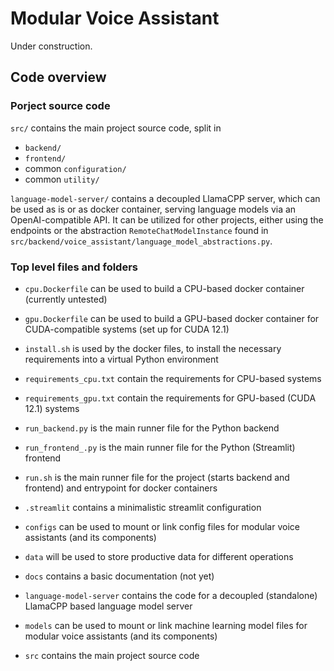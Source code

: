 # Modular Voice Assistant
Under construction.

## Code overview
### Porject source code
`src/` contains the main project source code, split in
- `backend/`
- `frontend/`
- common `configuration/`
- common `utility/` 

`language-model-server/` contains a decoupled LlamaCPP server, which can be used as is or as docker container, serving language models via an OpenAI-compatible API. It can be utilized for other projects, either using the endpoints or the abstraction `RemoteChatModelInstance` found in `src/backend/voice_assistant/language_model_abstractions.py`.

### Top level files and folders
- `cpu.Dockerfile` can be used to build a CPU-based docker container (currently untested)
- `gpu.Dockerfile` can be used to build a GPU-based docker container for CUDA-compatible systems (set up for CUDA 12.1)
- `install.sh` is used by the docker files, to install the necessary requirements into a virtual Python environment
- `requirements_cpu.txt` contain the requirements for CPU-based systems
- `requirements_gpu.txt` contain the requirements for GPU-based (CUDA 12.1) systems
- `run_backend.py` is the main runner file for the Python backend
- `run_frontend_.py` is the main runner file for the Python (Streamlit) frontend
- `run.sh` is the main runner file for the project (starts backend and frontend) and entrypoint for docker containers

- `.streamlit` contains a minimalistic streamlit configuration
- `configs` can be used to mount or link config files for modular voice assistants (and its components)
- `data` will be used to store productive data for different operations
- `docs` contains a basic documentation (not yet)
- `language-model-server` contains the code for a decoupled (standalone) LlamaCPP based language model server
- `models` can be used to mount or link machine learning model files for modular voice assistants (and its components)
- `src` contains the main project source code


